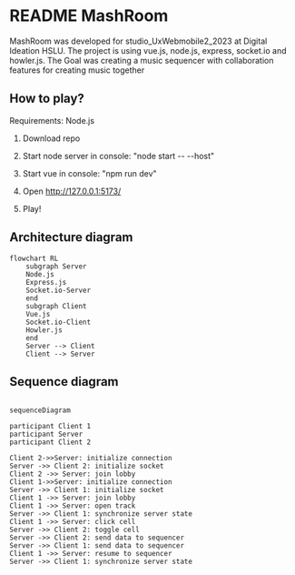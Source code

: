 # README MashRoom
MashRoom was developed for studio_UxWebmobile2_2023 at Digital Ideation HSLU. The project is using vue.js, node.js, express, socket.io and howler.js. The Goal was creating a music sequencer with collaboration features for creating music together

## How to play?
Requirements: Node.js

1. Download repo

2. Start node server in console: "node start -- --host"

4. Start vue in console: "npm run dev"

5. Open http://127.0.0.1:5173/

6. Play!

## Architecture diagram
```mermaid
flowchart RL
    subgraph Server
    Node.js
    Express.js
    Socket.io-Server
    end
    subgraph Client
	Vue.js
	Socket.io-Client
    Howler.js
    end
    Server --> Client 
    Client --> Server
```
## Sequence diagram
```mermaid

sequenceDiagram

participant Client 1
participant Server
participant Client 2

Client 2->>Server: initialize connection
Server ->> Client 2: initialize socket
Client 2 ->> Server: join lobby
Client 1->>Server: initialize connection
Server ->> Client 1: initialize socket
Client 1 ->> Server: join lobby
Client 1 ->> Server: open track
Server ->> Client 1: synchronize server state
Client 1 ->> Server: click cell
Server ->> Client 2: toggle cell
Server ->> Client 2: send data to sequencer
Server ->> Client 1: send data to sequencer
Client 1 ->> Server: resume to sequencer
Server ->> Client 1: synchronize server state
```
